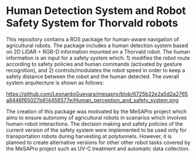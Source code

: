 # Human Detection System and Robot Safety System for Thorvald robots

This repository contains a ROS package for human-aware navigation of agricultural robots. The package includes a human detection system based on 2D LiDAR + RGB-D information mounted on a Thorvald robot. The human information is an input for a safety system which: 1) modifies the robot route according to safety policies and human commands (activated by gesture recognition), and 2) controls/modulates the robot speed in order to keep a safety distance between the robot and the human detected. The overall system arquitecture is shown as follows:

https://github.com/LeonardoGuevara/mesapro/blob/6725b22e2a5d2a2765a8446f65027b614456577e/Human_perception_and_safety_system.png

The creation of this package was motivated by the MeSAPro project which aims to ensure autonomy of agricultural robots in scenarios which involves human-robot interactions. The decision making and safety policies of the current version of the safety system were implemented to be used only for transportation robots during harvesting at polytunnels. However, it is planned to create alternative versions for other other robot tasks covered by the MeSAPro project such as UV-C treatment and automatic data collection.
